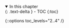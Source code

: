 <details open markdown="block">
  <summary>
    In this chapter
  </summary>
  {: .text-delta }
- TOC
{:toc}
</details>

{::options toc_levels="2..4" /}

